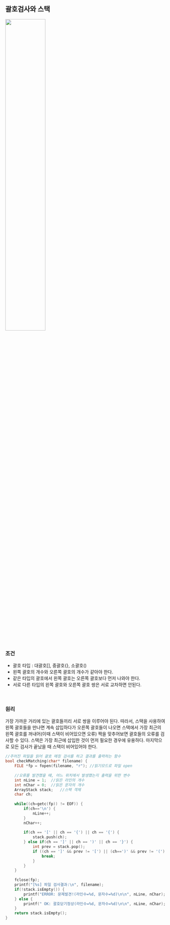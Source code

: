 ## 괄호검사와 스택
<img src="https://github.com/joohee56/Algorithm-Code-And-Data-Structure/assets/83942393/362842d8-3ed9-43b3-ab7b-f962dfcf788b" width="50%"/>

### 조건
* 괄호 타입 : 대괄호[], 중괄호{}, 소괄호()
* 왼쪽 괄호의 개수와 오른쪽 괄호의 개수가 같아야 한다.
* 같은 타입의 괄호에서 왼쪽 괄호는 오른쪽 괄호보다 먼저 나와야 한다.
* 서로 다른 타입의 왼쪽 괄호와 오른쪽 괄호 쌍은 서로 교차하면 안된다.
</br>

### 원리
가장 가까운 거리에 있는 괄호들끼리 서로 쌍을 이루어야 된다. 따라서, 스택을 사용하여 왼쪽 괄호들을 만나면 계속 삽입하다가 오른쪽 괄호들이 나오면 스택에서 가장 최근의 왼쪽 괄호를 꺼내어(이때 스택이 비어있으면 오류) 짝을 맞추어보면 괄호들의 오류를 검사할 수 있다. 스택은 가장 최근에 삽입한 것이 먼저 필요한 경우에 유용하다.
마지막으로 모든 검사가 끝났을 때 스택이 비어있어야 한다.    

```C++
//주어진 파일을 읽어 괄호 매칭 검사를 하고 결과를 출력하는 함수
bool checkMatching(char* filename) {
    FILE *fp = fopen(filename, "r"); //읽기모드로 파일 open
    
    //오류를 발견했을 떄, 어느 위치에서 발생했는지 출력을 위한 변수
    int nLine = 1;  //읽은 라인의 개수
    int nChar = 0;  //읽은 문자의 개수
    ArrayStack stack;   //스택 객체
    char ch;
    
    while((ch=getc(fp)) != EOF)) {
        if(ch=='\n') {
            nLine++;
        }
        nChar++;
        
        if(ch == '[' || ch == '{') || ch == '{') {
            stack.push(ch);
        } else if(ch == ']' || ch == ')' || ch == '}') {
            int prev = stack.pop();
            if ((ch == ']' && prev != '[') || (ch==')' && prev != '(') || ch == '}' && prev != '{') {
                break;
            }
        }
    }
    
    fclose(fp);
    printf("[%s] 파일 검사결과:\n", filename);
    if(!stack.isEmpty()) {
        printf("ERROR: 문제발견!(라인수=%d, 문자수=%d)\n\n", nLine, nChar);
    } else {
        printf(" OK: 괄호닫기정상(라인수=%d, 문자수=%d)\n\n", nLine, nChar);
    }
    return stack.isEmpty();
}
```
